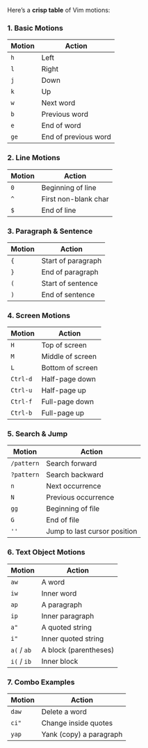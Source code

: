 
Here’s a **crisp table** of Vim motions:




### **1. Basic Motions**

|Motion|Action|
|---|---|
|`h`|Left|
|`l`|Right|
|`j`|Down|
|`k`|Up|
|`w`|Next word|
|`b`|Previous word|
|`e`|End of word|
|`ge`|End of previous word|

### **2. Line Motions**

|Motion|Action|
|---|---|
|`0`|Beginning of line|
|`^`|First non-blank char|
|`$`|End of line|

### **3. Paragraph & Sentence**

|Motion|Action|
|---|---|
|`{`|Start of paragraph|
|`}`|End of paragraph|
|`(`|Start of sentence|
|`)`|End of sentence|

### **4. Screen Motions**

|Motion|Action|
|---|---|
|`H`|Top of screen|
|`M`|Middle of screen|
|`L`|Bottom of screen|
|`Ctrl-d`|Half-page down|
|`Ctrl-u`|Half-page up|
|`Ctrl-f`|Full-page down|
|`Ctrl-b`|Full-page up|

### **5. Search & Jump**

|Motion|Action|
|---|---|
|`/pattern`|Search forward|
|`?pattern`|Search backward|
|`n`|Next occurrence|
|`N`|Previous occurrence|
|`gg`|Beginning of file|
|`G`|End of file|
|`''`|Jump to last cursor position|

### **6. Text Object Motions**

|Motion|Action|
|---|---|
|`aw`|A word|
|`iw`|Inner word|
|`ap`|A paragraph|
|`ip`|Inner paragraph|
|`a"`|A quoted string|
|`i"`|Inner quoted string|
|`a(` / `ab`|A block (parentheses)|
|`i(` / `ib`|Inner block|

### **7. Combo Examples**

|Motion|Action|
|---|---|
|`daw`|Delete a word|
|`ci"`|Change inside quotes|
|`yap`|Yank (copy) a paragraph|
